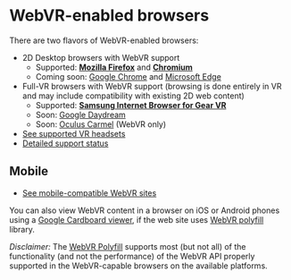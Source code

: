 <!--
title: WebVR-enabled browsers
-->

# WebVR-enabled browsers

There are two flavors of WebVR-enabled browsers:

* 2D Desktop browsers with WebVR support
    * Supported: **[Mozilla Firefox](/browsers/firefox)** and **[Chromium](/browsers/chromium)**
    * Coming soon: [Google Chrome](/browsers/chrome) and [Microsoft Edge](/browsers/edge)
* Full-VR browsers with WebVR support (browsing is done entirely in VR and may include compatibility with existing 2D web content)
    * Supported: **[Samsung Internet Browser for Gear VR](/browsers/samsung-internet-browser-for-gear-vr)**
    * Soon: [Google Daydream](/browsers/chrome-daydream)
    * Soon: [Oculus Carmel](/browsers/carmel) (WebVR only)
* [See supported VR headsets](/headsets/)
* [Detailed support status](https://iswebvrready.com)


## Mobile

* [See mobile-compatible WebVR sites](/directory/?platform=mobile)

You can also view WebVR content in a browser on iOS or Android phones using a [Google Cardboard viewer](https://vr.google.com/cardboard/manufacturers/), if the web site uses [WebVR polyfill](https://github.com/googlevr/webvr-polyfill) library.

*Disclaimer:* The [WebVR Polyfill](https://github.com/borismus/webvr-polyfil) supports most (but not all) of the functionality (and not the performance) of the WebVR API properly supported in the WebVR-capable browsers on the available platforms.

